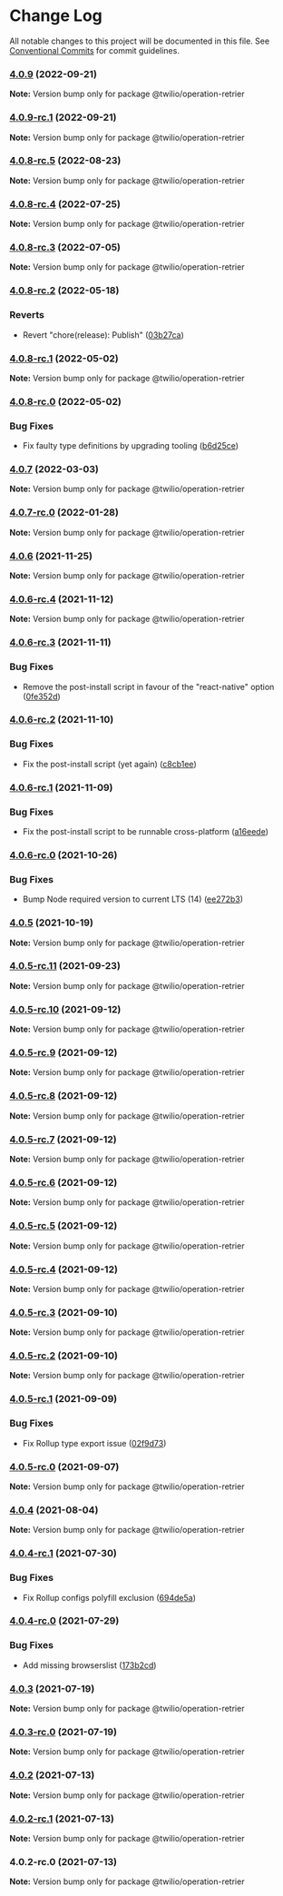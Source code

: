 # Change Log

All notable changes to this project will be documented in this file.
See [Conventional Commits](https://conventionalcommits.org) for commit guidelines.

### [4.0.9](https://github.com/twilio/operation-retrier.ts/compare/@twilio/operation-retrier@4.0.9-rc.1...@twilio/operation-retrier@4.0.9) (2022-09-21)

**Note:** Version bump only for package @twilio/operation-retrier





### [4.0.9-rc.1](https://github.com/twilio/operation-retrier.ts/compare/@twilio/operation-retrier@4.0.8-rc.2...@twilio/operation-retrier@4.0.9-rc.1) (2022-09-21)

**Note:** Version bump only for package @twilio/operation-retrier





### [4.0.8-rc.5](https://github.com/twilio/operation-retrier.ts/compare/@twilio/operation-retrier@4.0.8-rc.4...@twilio/operation-retrier@4.0.8-rc.5) (2022-08-23)

**Note:** Version bump only for package @twilio/operation-retrier





### [4.0.8-rc.4](https://github.com/twilio/operation-retrier.ts/compare/@twilio/operation-retrier@4.0.8-rc.3...@twilio/operation-retrier@4.0.8-rc.4) (2022-07-25)

**Note:** Version bump only for package @twilio/operation-retrier





### [4.0.8-rc.3](https://github.com/twilio/operation-retrier.ts/compare/@twilio/operation-retrier@4.0.8-rc.2...@twilio/operation-retrier@4.0.8-rc.3) (2022-07-05)

**Note:** Version bump only for package @twilio/operation-retrier





### [4.0.8-rc.2](https://github.com/twilio/operation-retrier.ts/compare/@twilio/operation-retrier@4.0.8-rc.1...@twilio/operation-retrier@4.0.8-rc.2) (2022-05-18)


### Reverts

* Revert "chore(release): Publish" ([03b27ca](https://github.com/twilio/operation-retrier.ts/commit/03b27ca9830bc6aba2d37febebe6e53f7abddb2d))



### [4.0.8-rc.1](https://github.com/twilio/operation-retrier.ts/compare/@twilio/operation-retrier@4.0.8-rc.0...@twilio/operation-retrier@4.0.8-rc.1) (2022-05-02)

**Note:** Version bump only for package @twilio/operation-retrier





### [4.0.8-rc.0](https://github.com/twilio/operation-retrier.ts/compare/@twilio/operation-retrier@4.0.7...@twilio/operation-retrier@4.0.8-rc.0) (2022-05-02)


### Bug Fixes

* Fix faulty type definitions by upgrading tooling ([b6d25ce](https://github.com/twilio/operation-retrier.ts/commit/b6d25cecb08ab4e0d369430b90a786e1b275af91))



### [4.0.7](https://github.com/twilio/operation-retrier.ts/compare/@twilio/operation-retrier@4.0.7-rc.0...@twilio/operation-retrier@4.0.7) (2022-03-03)

**Note:** Version bump only for package @twilio/operation-retrier





### [4.0.7-rc.0](https://github.com/twilio/operation-retrier.ts/compare/@twilio/operation-retrier@4.0.6...@twilio/operation-retrier@4.0.7-rc.0) (2022-01-28)

**Note:** Version bump only for package @twilio/operation-retrier





### [4.0.6](https://github.com/twilio/operation-retrier.ts/compare/@twilio/operation-retrier@4.0.6-rc.4...@twilio/operation-retrier@4.0.6) (2021-11-25)

**Note:** Version bump only for package @twilio/operation-retrier





### [4.0.6-rc.4](https://github.com/twilio/operation-retrier.ts/compare/@twilio/operation-retrier@4.0.6-rc.3...@twilio/operation-retrier@4.0.6-rc.4) (2021-11-12)

**Note:** Version bump only for package @twilio/operation-retrier





### [4.0.6-rc.3](https://github.com/twilio/operation-retrier.ts/compare/@twilio/operation-retrier@4.0.6-rc.2...@twilio/operation-retrier@4.0.6-rc.3) (2021-11-11)


### Bug Fixes

* Remove the post-install script in favour of the "react-native" option ([0fe352d](https://github.com/twilio/operation-retrier.ts/commit/0fe352d45e50cec78e880affee589009055d5338))



### [4.0.6-rc.2](https://github.com/twilio/operation-retrier.ts/compare/@twilio/operation-retrier@4.0.6-rc.1...@twilio/operation-retrier@4.0.6-rc.2) (2021-11-10)


### Bug Fixes

* Fix the post-install script (yet again) ([c8cb1ee](https://github.com/twilio/operation-retrier.ts/commit/c8cb1ee501d1c793497985592d2c1ae97162a219))



### [4.0.6-rc.1](https://github.com/twilio/operation-retrier.ts/compare/@twilio/operation-retrier@4.0.6-rc.0...@twilio/operation-retrier@4.0.6-rc.1) (2021-11-09)


### Bug Fixes

* Fix the post-install script to be runnable cross-platform ([a16eede](https://github.com/twilio/operation-retrier.ts/commit/a16eede598dd3dbdda1997fbd2033fa2254f113f))



### [4.0.6-rc.0](https://github.com/twilio/operation-retrier.ts/compare/@twilio/operation-retrier@4.0.5...@twilio/operation-retrier@4.0.6-rc.0) (2021-10-26)


### Bug Fixes

* Bump Node required version to current LTS (14) ([ee272b3](https://github.com/twilio/operation-retrier.ts/commit/ee272b350f4556a454a18a8aa192c37b54aaaeeb))



### [4.0.5](https://github.com/twilio/operation-retrier.ts/compare/@twilio/operation-retrier@4.0.5-rc.11...@twilio/operation-retrier@4.0.5) (2021-10-19)

**Note:** Version bump only for package @twilio/operation-retrier





### [4.0.5-rc.11](https://github.com/twilio/operation-retrier.ts/compare/@twilio/operation-retrier@4.0.5-rc.10...@twilio/operation-retrier@4.0.5-rc.11) (2021-09-23)

**Note:** Version bump only for package @twilio/operation-retrier





### [4.0.5-rc.10](https://github.com/twilio/operation-retrier.ts/compare/@twilio/operation-retrier@4.0.5-rc.9...@twilio/operation-retrier@4.0.5-rc.10) (2021-09-12)

**Note:** Version bump only for package @twilio/operation-retrier





### [4.0.5-rc.9](https://github.com/twilio/operation-retrier.ts/compare/@twilio/operation-retrier@4.0.5-rc.8...@twilio/operation-retrier@4.0.5-rc.9) (2021-09-12)

**Note:** Version bump only for package @twilio/operation-retrier





### [4.0.5-rc.8](https://github.com/twilio/operation-retrier.ts/compare/@twilio/operation-retrier@4.0.5-rc.7...@twilio/operation-retrier@4.0.5-rc.8) (2021-09-12)

**Note:** Version bump only for package @twilio/operation-retrier





### [4.0.5-rc.7](https://github.com/twilio/operation-retrier.ts/compare/@twilio/operation-retrier@4.0.5-rc.6...@twilio/operation-retrier@4.0.5-rc.7) (2021-09-12)

**Note:** Version bump only for package @twilio/operation-retrier





### [4.0.5-rc.6](https://github.com/twilio/operation-retrier.ts/compare/@twilio/operation-retrier@4.0.5-rc.5...@twilio/operation-retrier@4.0.5-rc.6) (2021-09-12)

**Note:** Version bump only for package @twilio/operation-retrier





### [4.0.5-rc.5](https://github.com/twilio/operation-retrier.ts/compare/@twilio/operation-retrier@4.0.5-rc.3...@twilio/operation-retrier@4.0.5-rc.5) (2021-09-12)

**Note:** Version bump only for package @twilio/operation-retrier





### [4.0.5-rc.4](https://github.com/twilio/operation-retrier.ts/compare/@twilio/operation-retrier@4.0.5-rc.3...@twilio/operation-retrier@4.0.5-rc.4) (2021-09-12)

**Note:** Version bump only for package @twilio/operation-retrier





### [4.0.5-rc.3](https://github.com/twilio/operation-retrier.ts/compare/@twilio/operation-retrier@4.0.5-rc.2...@twilio/operation-retrier@4.0.5-rc.3) (2021-09-10)

**Note:** Version bump only for package @twilio/operation-retrier





### [4.0.5-rc.2](https://github.com/twilio/operation-retrier.ts/compare/@twilio/operation-retrier@4.0.5-rc.1...@twilio/operation-retrier@4.0.5-rc.2) (2021-09-10)

**Note:** Version bump only for package @twilio/operation-retrier





### [4.0.5-rc.1](https://github.com/twilio/operation-retrier.ts/compare/@twilio/operation-retrier@4.0.5-rc.0...@twilio/operation-retrier@4.0.5-rc.1) (2021-09-09)


### Bug Fixes

* Fix Rollup type export issue ([02f9d73](https://github.com/twilio/operation-retrier.ts/commit/02f9d7307ce982afbd1a8e92f8e8bdd6646b74f0))



### [4.0.5-rc.0](https://github.com/twilio/operation-retrier.ts/compare/@twilio/operation-retrier@4.0.4...@twilio/operation-retrier@4.0.5-rc.0) (2021-09-07)

**Note:** Version bump only for package @twilio/operation-retrier





### [4.0.4](https://github.com/twilio/operation-retrier.ts/compare/@twilio/operation-retrier@4.0.4-rc.1...@twilio/operation-retrier@4.0.4) (2021-08-04)

**Note:** Version bump only for package @twilio/operation-retrier





### [4.0.4-rc.1](https://github.com/twilio/operation-retrier.ts/compare/@twilio/operation-retrier@4.0.4-rc.0...@twilio/operation-retrier@4.0.4-rc.1) (2021-07-30)


### Bug Fixes

* Fix Rollup configs polyfill exclusion ([694de5a](https://github.com/twilio/operation-retrier.ts/commit/694de5aeedd948f610049dd8e384dc6c80b4ab15))



### [4.0.4-rc.0](https://github.com/twilio/operation-retrier.ts/compare/@twilio/operation-retrier@4.0.3...@twilio/operation-retrier@4.0.4-rc.0) (2021-07-29)


### Bug Fixes

* Add missing browserslist ([173b2cd](https://github.com/twilio/operation-retrier.ts/commit/173b2cdf5c71b3585c6843a6a0852d5839b69ef0))



### [4.0.3](https://github.com/twilio/operation-retrier.ts/compare/@twilio/operation-retrier@4.0.3-rc.0...@twilio/operation-retrier@4.0.3) (2021-07-19)

**Note:** Version bump only for package @twilio/operation-retrier





### [4.0.3-rc.0](https://github.com/twilio/operation-retrier.ts/compare/@twilio/operation-retrier@4.0.2...@twilio/operation-retrier@4.0.3-rc.0) (2021-07-19)

**Note:** Version bump only for package @twilio/operation-retrier





### [4.0.2](https://github.com/twilio/operation-retrier.ts/compare/@twilio/operation-retrier@4.0.2-rc.1...@twilio/operation-retrier@4.0.2) (2021-07-13)

**Note:** Version bump only for package @twilio/operation-retrier





### [4.0.2-rc.1](https://github.com/twilio/operation-retrier.ts/compare/@twilio/operation-retrier@4.0.2-rc.0...@twilio/operation-retrier@4.0.2-rc.1) (2021-07-13)

**Note:** Version bump only for package @twilio/operation-retrier





### 4.0.2-rc.0 (2021-07-13)

**Note:** Version bump only for package @twilio/operation-retrier
